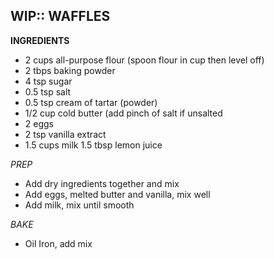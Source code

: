WIP:: WAFFLES
--------------------------------------------------------------------------------
**INGREDIENTS**
- 2 cups all-purpose flour (spoon flour in cup then level off)
- 2 tbps baking powder
- 4 tsp sugar
- 0.5 tsp salt
- 0.5 tsp cream of tartar (powder)
- 1/2 cup cold butter (add pinch of salt if unsalted
- 2 eggs
- 2 tsp vanilla extract
- 1.5 cups milk 1.5 tbsp lemon juice

*PREP*
- Add dry ingredients together and mix
- Add eggs, melted butter and vanilla, mix well
- Add milk, mix until smooth

*BAKE*
- Oil Iron, add mix
